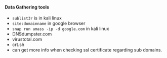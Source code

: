 
#### Data Gathering tools
- `sublist3r` is in kali linux
- `site:domainname` in google browser
- `snap run amass -ip -d google.com` in kali linux
- DNSdumpster.com
- virustotal.com
- crt.sh
- can get more info when checking ssl certificate regarding sub domains.